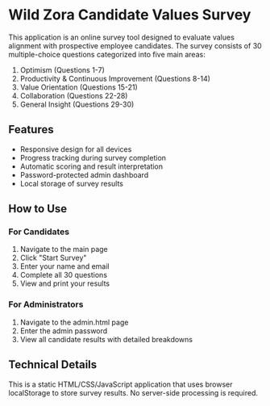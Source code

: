 # Wild Zora Candidate Values Survey

This application is an online survey tool designed to evaluate values alignment with prospective employee candidates. The survey consists of 30 multiple-choice questions categorized into five main areas:

1. Optimism (Questions 1-7)
2. Productivity & Continuous Improvement (Questions 8-14)
3. Value Orientation (Questions 15-21)
4. Collaboration (Questions 22-28)
5. General Insight (Questions 29-30)

## Features

- Responsive design for all devices
- Progress tracking during survey completion
- Automatic scoring and result interpretation
- Password-protected admin dashboard
- Local storage of survey results

## How to Use

### For Candidates
1. Navigate to the main page
2. Click "Start Survey"
3. Enter your name and email
4. Complete all 30 questions
5. View and print your results

### For Administrators
1. Navigate to the admin.html page
2. Enter the admin password
3. View all candidate results with detailed breakdowns

## Technical Details

This is a static HTML/CSS/JavaScript application that uses browser localStorage to store survey results. No server-side processing is required.
